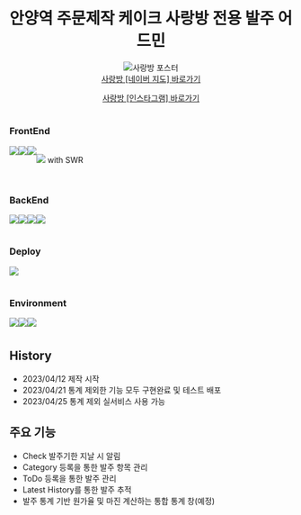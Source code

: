 <div align="center" style="display:flex ,flex-direction:column;">
<h1>안양역 주문제작 케이크 사랑방 전용 발주 어드민</h1>


<img src="https://user-images.githubusercontent.com/118327239/233266664-f611a26b-e722-418b-823a-5cdd7566f866.jpeg" alt="사랑방 포스터"/>


<div style="display:flex, flex-direction:column ,gap:16px;">
<a href="https://map.naver.com/v5/search/%EC%95%88%EC%96%91%EC%97%AD%20%EC%82%AC%EB%9E%91%EB%B0%A9/place/1143742350?
placePath=%3Fentry=pll%26from=nx%26fromNxList=true&c=15,0,0,0,dh">사랑방 [네이버 지도] 바로가기</a>

<a href="https://www.instagram.com/sarang_bangg">사랑방 [인스타그램] 바로가기</a>
</div>

</div>


#

### FrontEnd
<div style="display:flex;">

<img src="https://img.shields.io/badge/Next.js-000000?style=for-the-badge&logo=Next.js&logoColor=fff"/>
<img src="https://img.shields.io/badge/TypeScript-3178C6?style=for-the-badge&logo=TypeScript&logoColor=fff"/>
<img src="https://img.shields.io/badge/styledcomponents-DB7093?style=for-the-badge&logo=styled-components&logoColor=fff"/>

<img src="https://img.shields.io/badge/Axios-5a29e4?style=for-the-badge&logo=Axios&logoColor=fff"/> with SWR
</div>
  
#
  
### BackEnd
<div style="display:flex">
<img src="https://img.shields.io/badge/Node.js-339933?style=for-the-badge&logo=Node.js&logoColor=fff"/>
<img src="https://img.shields.io/badge/MySQL-4479A1?style=for-the-badge&logo=MySQL&logoColor=fff"/>
<img src="https://img.shields.io/badge/AmazonAWS-232F3E?style=for-the-badge&logo=AmazonAWS&logoColor=fff"/>
<img src="https://img.shields.io/badge/AmazonRDS-527FFF?style=for-the-badge&logo=AmazonRDS&logoColor=fff"/>
</div>

#

### Deploy
<div style="display:flex;">
  <img src="https://img.shields.io/badge/Vercel-000000?style=for-the-badge&logo=Vercel&logoColor=fff"/>
</div>

#

### Environment
<div style="display:flex;">
<img src="https://img.shields.io/badge/VisualStudioCode-007ACC?style=for-the-badge&logo=VisualStudioCode&logoColor=fff"/>
<img src="https://img.shields.io/badge/Git-F05032?style=for-the-badge&logo=Git&logoColor=fff"/>
<img src="https://img.shields.io/badge/GitHub-181717?style=for-the-badge&logo=GitHub&logoColor=fff"/>
</div>

#

<h2>History</h2>
<ul>
<li>
2023/04/12 제작 시작
</li>
<li>
2023/04/21 통계 제외한 기능 모두 구현완료 및 테스트 배포
</li>
<li>
2023/04/25 통계 제외 실서비스 사용 가능
</li>
</ul>



<h2>주요 기능</h2>
<ul>
<li>
Check 발주기한 지날 시 알림
</li>
<li>
Category 등록을 통한 발주 항목 관리
</li>
<li>
ToDo 등록을 통한 발주 관리
</li>

<li>
Latest History를 통한 발주 추적
</li>
<li>발주 통계 기반 원가율 및 마진 계산하는 통합 통계 창(예정)
</li>
</ul>


